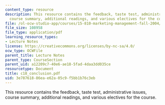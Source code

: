 ```yaml
---
content_type: resource
description: This resource contains the feedback, taste test, administrative issues,
  course summary, additional readings, and various electives for the course.
file: /ol-ocw-studio-app/courses/15-810-marketing-management-fall-2004/3e78761886eae62a05c9f5bb1b76c3eb_c18_conclusion.pdf
file_size: 108958
file_type: application/pdf
learning_resource_types:
- Lecture Notes
license: https://creativecommons.org/licenses/by-nc-sa/4.0/
ocw_type: OCWFile
parent_title: Lecture Notes
parent_type: CourseSection
parent_uid: a12209c7-40e6-ae18-5fad-4daa3dd035ce
resourcetype: Document
title: c18_conclusion.pdf
uid: 3e787618-86ea-e62a-05c9-f5bb1b76c3eb
---
```

This resource contains the feedback, taste test, administrative issues, course summary, additional readings, and various electives for the course.